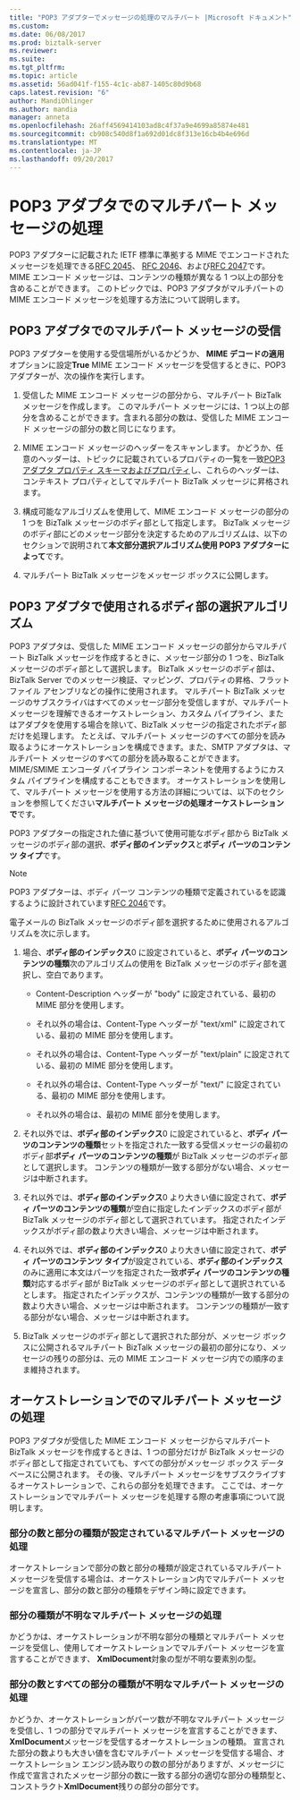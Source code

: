 ```yaml
---
title: "POP3 アダプターでメッセージの処理のマルチパート |Microsoft ドキュメント"
ms.custom: 
ms.date: 06/08/2017
ms.prod: biztalk-server
ms.reviewer: 
ms.suite: 
ms.tgt_pltfrm: 
ms.topic: article
ms.assetid: 56ad041f-f155-4c1c-ab87-1405c80d9b68
caps.latest.revision: "6"
author: MandiOhlinger
ms.author: mandia
manager: anneta
ms.openlocfilehash: 26aff4569414103ad8c4f37a9e4699a85874e481
ms.sourcegitcommit: cb908c540d8f1a692d01dc8f313e16cb4b4e696d
ms.translationtype: MT
ms.contentlocale: ja-JP
ms.lasthandoff: 09/20/2017
---
```

# <a name="processing-multi-part-messages-with-the-pop3-adapter"></a>POP3 アダプタでのマルチパート メッセージの処理
POP3 アダプターに記載された IETF 標準に準拠する MIME でエンコードされたメッセージを処理できる[RFC 2045](http://go.microsoft.com/fwlink/?LinkId=58810)、 [RFC 2046](http://go.microsoft.com/fwlink/?LinkId=58811)、および[RFC 2047](http://go.microsoft.com/fwlink/?LinkId=58812)です。 MIME エンコード メッセージは、コンテンツの種類が異なる 1 つ以上の部分を含めることができます。 このトピックでは、POP3 アダプタがマルチパートの MIME エンコード メッセージを処理する方法について説明します。  
  
## <a name="receiving-multi-part-messages-with-the-pop3-adapter"></a>POP3 アダプタでのマルチパート メッセージの受信  
 POP3 アダプターを使用する受信場所がいるかどうか、 **MIME デコードの適用**オプションに設定**True** MIME エンコード メッセージを受信するときに、POP3 アダプターが、次の操作を実行します。  
  
1.  受信した MIME エンコード メッセージの部分から、マルチパート BizTalk メッセージを作成します。 このマルチパート メッセージには、1 つ以上の部分を含めることができます。含まれる部分の数は、受信した MIME エンコード メッセージの部分の数と同じになります。  
  
2.  MIME エンコード メッセージのヘッダーをスキャンします。 かどうか、任意のヘッダーは、トピックに記載されているプロパティの一覧を一致[POP3 アダプタ プロパティ スキーマおよびプロパティ](../core/pop3-adapter-property-schema-and-properties.md)し、これらのヘッダーは、コンテキスト プロパティとしてマルチパート BizTalk メッセージに昇格されます。  
  
3.  構成可能なアルゴリズムを使用して、MIME エンコード メッセージの部分の 1 つを BizTalk メッセージのボディ部として指定します。 BizTalk メッセージのボディ部にどのメッセージ部分を決定するためのアルゴリズムは、以下のセクションで説明されて**本文部分選択アルゴリズム使用 POP3 アダプターによって**です。  
  
4.  マルチパート BizTalk メッセージをメッセージ ボックスに公開します。  
  
## <a name="body-part-selection-algorithm-used-by-the-pop3-adapter"></a>POP3 アダプタで使用されるボディ部の選択アルゴリズム  
 POP3 アダプタは、受信した MIME エンコード メッセージの部分からマルチパート BizTalk メッセージを作成するときに、メッセージ部分の 1 つを、BizTalk メッセージのボディ部として選択します。 BizTalk メッセージのボディ部は、BizTalk Server でのメッセージ検証、マッピング、プロパティの昇格、フラット ファイル アセンブリなどの操作に使用されます。 マルチパート BizTalk メッセージのサブスクライバはすべてのメッセージ部分を受信しますが、マルチパート メッセージを理解できるオーケストレーション、カスタム パイプライン、またはアダプタを使用する場合を除いて、BizTalk メッセージの指定されたボディ部だけを処理します。 たとえば、マルチパート メッセージのすべての部分を読み取るようにオーケストレーションを構成できます。また、SMTP アダプタは、マルチパート メッセージのすべての部分を読み取ることができます。MIME/SMIME エンコーダ パイプライン コンポーネントを使用するようにカスタム パイプラインを構成することもできます。 オーケストレーションを使用して、マルチパート メッセージを使用する方法の詳細については、以下のセクションを参照してください**マルチパート メッセージの処理オーケストレーションで**です。  
  
 POP3 アダプターの指定された値に基づいて使用可能なボディ部から BizTalk メッセージのボディ部の選択、**ボディ部のインデックス**と**ボディ パーツのコンテンツ タイプ**です。  
  
> [!NOTE]
>  POP3 アダプターは、ボディ パーツ コンテンツの種類で定義されているを認識するように設計されています[RFC 2046](http://go.microsoft.com/fwlink/?LinkId=119569)です。  
  
 電子メールの BizTalk メッセージのボディ部を選択するために使用されるアルゴリズムを次に示します。  
  
1.  場合、**ボディ部のインデックス**0 に設定されていると、**ボディ パーツのコンテンツの種類**次のアルゴリズムの使用を BizTalk メッセージのボディ部を選択し、空白であります。  
  
    -   Content-Description ヘッダーが "body" に設定されている、最初の MIME 部分を使用します。  
  
    -   それ以外の場合は、Content-Type ヘッダーが "text/xml" に設定されている、最初の MIME 部分を使用します。  
  
    -   それ以外の場合は、Content-Type ヘッダーが "text/plain" に設定されている、最初の MIME 部分を使用します。  
  
    -   それ以外の場合は、Content-Type ヘッダーが "text/" に設定されている、最初の MIME 部分を使用します。  
  
    -   それ以外の場合は、最初の MIME 部分を使用します。  
  
2.  それ以外では、**ボディ部のインデックス**0 に設定されていると、**ボディ パーツのコンテンツの種類**セットを指定された一致する受信メッセージの最初のボディ部**ボディ パーツのコンテンツの種類**が BizTalk メッセージのボディ部として選択します。 コンテンツの種類が一致する部分がない場合、メッセージは中断されます。  
  
3.  それ以外では、**ボディ部のインデックス**0 より大きい値に設定されて、**ボディ パーツのコンテンツの種類**が空白に指定したインデックスのボディ部が BizTalk メッセージのボディ部として選択されています。 指定されたインデックスがボディ部の数より大きい場合、メッセージは中断されます。  
  
4.  それ以外では、**ボディ部のインデックス**0 より大きい値に設定されて、**ボディ パーツのコンテンツ タイプ**が設定されている、**ボディ部のインデックス**のみに適用に本文はパーツを指定された一致**ボディ パーツのコンテンツの種類**対応するボディ部が BizTalk メッセージのボディ部として選択されているとします。 指定されたインデックスが、コンテンツの種類が一致する部分の数より大きい場合、メッセージは中断されます。 コンテンツの種類が一致する部分がない場合、メッセージは中断されます。  
  
5.  BizTalk メッセージのボディ部として選択された部分が、メッセージ ボックスに公開されるマルチパート BizTalk メッセージの最初の部分になり、メッセージの残りの部分は、元の MIME エンコード メッセージ内での順序のまま維持されます。  
  
## <a name="processing-multi-part-messages-in-orchestrations"></a>オーケストレーションでのマルチパート メッセージの処理  
 POP3 アダプタが受信した MIME エンコード メッセージからマルチパート BizTalk メッセージを作成するときは、1 つの部分だけが BizTalk メッセージのボディ部として指定されていても、すべての部分がメッセージ ボックス データベースに公開されます。 その後、マルチパート メッセージをサブスクライブするオーケストレーションで、これらの部分を処理できます。 ここでは、オーケストレーションでマルチパート メッセージを処理する際の考慮事項について説明します。  
  
### <a name="processing-multi-part-messages-with-a-known-number-of-parts-and-known-part-types"></a>部分の数と部分の種類が設定されているマルチパート メッセージの処理  
 オーケストレーションで部分の数と部分の種類が設定されているマルチパート メッセージを受信する場合は、オーケストレーション内でマルチパート メッセージを宣言し、部分の数と部分の種類をデザイン時に設定できます。  
  
### <a name="processing-multi-part-messages-with-unknown-part-types"></a>部分の種類が不明なマルチパート メッセージの処理  
 かどうかは、オーケストレーションが不明な部分の種類とマルチパート メッセージを受信し、使用してオーケストレーションでマルチパート メッセージを宣言することができます、 **XmlDocument**対象の型が不明な要素別の型。  
  
### <a name="processing-multi-part-messages-with-an-unknown-number-of-parts-and-all-of-the-part-types-are-unknown"></a>部分の数とすべての部分の種類が不明なマルチパート メッセージの処理  
 かどうか、オーケストレーションがパーツ数が不明なマルチパート メッセージを受信し、1 つの部分でマルチパート メッセージを宣言することができます、 **XmlDocument**メッセージを受信するオーケストレーションの種類。 宣言された部分の数よりも大きい値を含むマルチパート メッセージを受信する場合、オーケストレーション エンジン読み取りの数の部分がありますが、メッセージに作成で宣言されたメッセージ部分の数に一致する部分の適切な部分の種類型と、コンストラクト**XmlDocument**残りの部分の部分です。